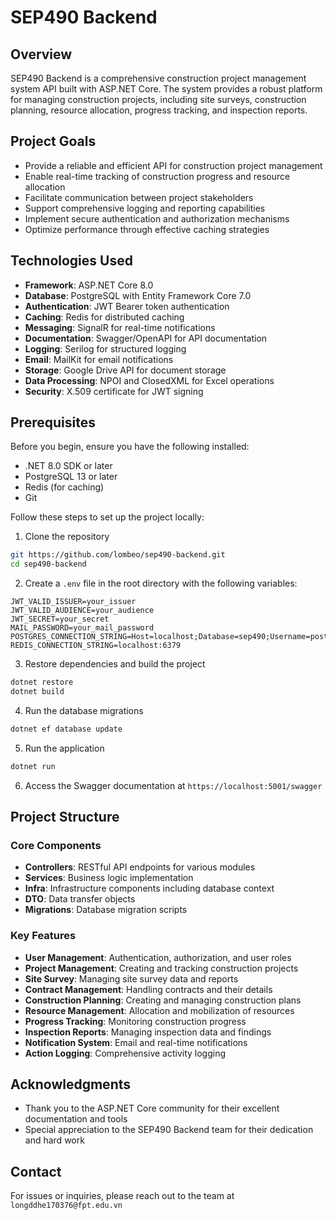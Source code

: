 # SEP490 Backend

## Overview
SEP490 Backend is a comprehensive construction project management system API built with ASP.NET Core. The system provides a robust platform for managing construction projects, including site surveys, construction planning, resource allocation, progress tracking, and inspection reports.

## Project Goals
- Provide a reliable and efficient API for construction project management
- Enable real-time tracking of construction progress and resource allocation
- Facilitate communication between project stakeholders
- Support comprehensive logging and reporting capabilities
- Implement secure authentication and authorization mechanisms
- Optimize performance through effective caching strategies

## Technologies Used
- **Framework**: ASP.NET Core 8.0
- **Database**: PostgreSQL with Entity Framework Core 7.0
- **Authentication**: JWT Bearer token authentication
- **Caching**: Redis for distributed caching
- **Messaging**: SignalR for real-time notifications
- **Documentation**: Swagger/OpenAPI for API documentation
- **Logging**: Serilog for structured logging
- **Email**: MailKit for email notifications
- **Storage**: Google Drive API for document storage
- **Data Processing**: NPOI and ClosedXML for Excel operations
- **Security**: X.509 certificate for JWT signing

## Prerequisites

Before you begin, ensure you have the following installed:
- .NET 8.0 SDK or later
- PostgreSQL 13 or later
- Redis (for caching)
- Git

Follow these steps to set up the project locally:

1. Clone the repository
```bash
git https://github.com/lombeo/sep490-backend.git
cd sep490-backend
```

2. Create a `.env` file in the root directory with the following variables:
```
JWT_VALID_ISSUER=your_issuer
JWT_VALID_AUDIENCE=your_audience
JWT_SECRET=your_secret
MAIL_PASSWORD=your_mail_password
POSTGRES_CONNECTION_STRING=Host=localhost;Database=sep490;Username=postgres;Password=your_password
REDIS_CONNECTION_STRING=localhost:6379
```

3. Restore dependencies and build the project
```bash
dotnet restore
dotnet build
```

4. Run the database migrations
```bash
dotnet ef database update
```

5. Run the application
```bash
dotnet run
```

6. Access the Swagger documentation at `https://localhost:5001/swagger`

## Project Structure

### Core Components
- **Controllers**: RESTful API endpoints for various modules
- **Services**: Business logic implementation
- **Infra**: Infrastructure components including database context
- **DTO**: Data transfer objects
- **Migrations**: Database migration scripts

### Key Features
- **User Management**: Authentication, authorization, and user roles
- **Project Management**: Creating and tracking construction projects
- **Site Survey**: Managing site survey data and reports
- **Contract Management**: Handling contracts and their details
- **Construction Planning**: Creating and managing construction plans
- **Resource Management**: Allocation and mobilization of resources
- **Progress Tracking**: Monitoring construction progress
- **Inspection Reports**: Managing inspection data and findings
- **Notification System**: Email and real-time notifications
- **Action Logging**: Comprehensive activity logging

## Acknowledgments
- Thank you to the ASP.NET Core community for their excellent documentation and tools
- Special appreciation to the SEP490 Backend team for their dedication and hard work

## Contact
For issues or inquiries, please reach out to the team at `longddhe170376@fpt.edu.vn`
